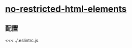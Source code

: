 # [no-restricted-html-elements](https://eslint.vuejs.org/rules/no-restricted-html-elements.html)

## 配置

<<< ./.eslintrc.js
